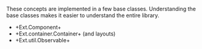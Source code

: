 These concepts are implemented in a few base classes. Understanding the base classes makes it easier to understand the entire library.

* +Ext.Component+
* +Ext.container.Container+ (and layouts)
* +Ext.util.Observable+
